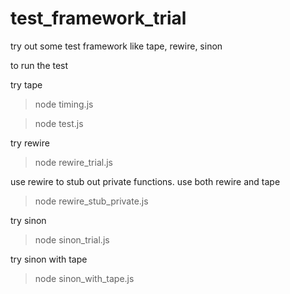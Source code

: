 # test_framework_trial
try out some test framework like tape, rewire, sinon

to run the test

try tape
> node timing.js

> node test.js

try rewire
> node rewire_trial.js

use rewire to stub out private functions.  use both rewire and tape
> node rewire_stub_private.js

try sinon
> node sinon_trial.js

try sinon with tape
> node sinon_with_tape.js


